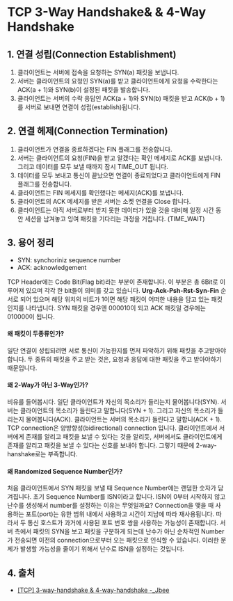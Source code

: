# TCP 3-Way Handshake& & 4-Way Handshake

## 1. 연결 성립(Connection Establishment)

1. 클라이언트는 서버에 접속을 요청하는 SYN(a) 패킷을 보냅니다.
2. 서버는 클라이언트의 요청인 SYN(a)를 받고 클라이언트에게 요청을 수락한다는 ACK(a + 1)와 SYN(b)이 설정된 패킷을 발송합니다.
3. 클라이언트는 서버의 수락 응답인 ACK(a + 1)와 SYN(b) 패킷을 받고 ACK(b + 1)를 서버로 보내면 연결이 성립(establish)됩니다.

## 2. 연결 헤제(Connection Termination)

1. 클라이언트가 연결을 종료하겠다는 FIN 플래그를 전송합니다.
2. 서버는 클라이언트의 요청(FIN)을 받고 알겠다는 확인 메세지로 ACK를 보냅니다. 그리고 데이터를 모두 보낼 때까지 잠시 TIME_OUT 됩니다.
3. 데이터를 모두 보내고 통신이 끝났으면 연결이 종료되었다고 클라이언트에게 FIN 플래그를 전송합니다.
4. 클라이언트는 FIN 메세지를 확인했다는 메세지(ACK)를 보냅니다.
5. 클라이언트의 ACK 메세지를 받은 서버는 소켓 연결을 Close 합니다.
6. 클라이언트는 아직 서버로부터 받지 못한 데이터가 있을 것을 대비해 일정 시간 동안 세션을 남겨놓고 잉여 패킷을 기다리는 과정을 거칩니다. (TIME_WAIT)

## 3. 용어 정리

- SYN: synchoriniz sequence number
- ACK: acknowledgement

TCP Header에는 Code Bit(Flag bit)라는 부분이 존재합니다. 이 부분은 총 6Bit로 이루어져 있으며 각각 한 bit들이 의미를 갖고 있습니다. **Urg-Ack-Psh-Rst-Syn-Fin** 순서로 되어 있으며 해당 위치의 비트가 1이면 해당 패킷이 어떠한 내용을 담고 있는 패킷인지를 나타냅니다. SYN 패킷을 경우엔 000010이 되고 ACK 패킷일 경우에는 010000이 됩니다.

#### 왜 패킷이 두종류인가?

일단 연결이 성립되려면 서로 통신이 가능한지를 먼저 파악하기 위해 패킷을 주고받아야 합니다. 두 종류의 패킷을 주고 받는 것은, 요청과 응답에 대한 패킷을 주고 받아야하기 때문입니다.

#### 왜 2-Way가 아닌 3-Way인가?

비유를 들어봅시다. 일단 클라이언트가 자신의 목소리가 들리는지 물어봅니다(SYN). 서버는 클라이언트의 목소리가 들린다고 말합니다(SYN + 1). 그리고 자신의 목소리가 들리는지 물어봅니다(ACK). 클라이언트는 서버의 목소리가 들린다고 말합니(ACK + 1). TCP connection은 양방향성(bidirectional) connection 입니다. 클라이언트에서 서버에게 존재를 알리고 패킷을 보낼 수 있다는 것을 알리듯, 서버에서도 클라이언트에게 존재를 알리고 패킷을 보낼 수 있다는 신호를 보내야 합니다. 그렇기 때문에 2-way-hanshake로는 부족합니다.

#### 왜 Randomized Sequence Number인가?

처음 클라이언트에서 SYN 패킷을 보낼 때 Sequence Number에는 랜덤한 숫자가 담겨집니다. 초기 Sequence Number를 ISN이라고 합니다. ISN이 0부터 시작하지 않고 난수를 생성해서 number를 설정하는 이유는 무엇일까요? Connection을 맺을 때 사용하는 포트(port)는 유한 범위 내에서 사용하고 시간이 지남에 따라 재사용됩니다. 따라서 두 통신 호스트가 과거에 사용된 포트 번호 쌍을 사용하는 가능성이 존재합니다. 서버 측에서 패킷의 SYN을 보고 패킷을 구분하게 되는데 난수가 아닌 순차적인 Number가 전송되면 이전의 connection으로부터 오는 패킷으로 인식할 수 있습니다. 이러한 문제가 발생할 가능성을 줄이기 위해서 난수로 ISN을 설정하는 것입니다.

## 4. 출처

- [[TCP] 3-way-handshake & 4-way-handshake -\_Jbee](https://asfirstalways.tistory.com/356)
